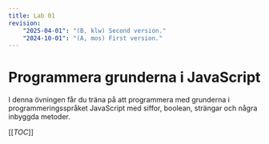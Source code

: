 ```yaml
---
title: Lab 01
revision:
    "2025-04-01": "(B, klw) Second version."
    "2024-10-01": "(A, mos) First version."
---
```

Programmera grunderna i JavaScript
===========================

I denna övningen får du träna på att programmera med grunderna i programmeringsspråket JavaScript med siffor, boolean, strängar och några inbyggda metoder.

[[_TOC_]]

<!--
TODO

* string
    * replaceSpaces
    * capitalizeWords
    * countCharacter (vilket tecken förekommer mest)
-->

